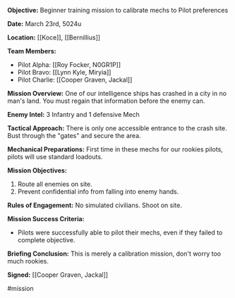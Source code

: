 **Objective:** Beginner training mission to calibrate mechs to Pilot preferences

**Date:** March 23rd, 5024u

**Location:** [[Koce]], [[Bernillius]]

**Team Members:**
- Pilot Alpha: [[Roy Focker, N0GR1P]]
- Pilot Bravo: [[Lynn Kyle, Miryia]]
- Pilot Charlie: [[Cooper Graven, Jackal]]

**Mission Overview:** One of our intelligence ships has crashed in a city in no man's land. You must regain that information before the enemy can.

**Enemy Intel:** 3 Infantry and 1 defensive Mech

**Tactical Approach:** There is only one accessible entrance to the crash site. Bust through the "gates" and secure the area.

**Mechanical Preparations:** First time in these mechs for our rookies pilots, pilots will use standard loadouts.

**Mission Objectives:**
1. Route all enemies on site.
2. Prevent confidential info from falling into enemy hands.

**Rules of Engagement:** No simulated civilians. Shoot on site.

**Mission Success Criteria:**
- Pilots were successfully able to pilot their mechs, even if they failed to complete objective.

**Briefing Conclusion:** This is merely a calibration mission, don't worry too much rookies.

**Signed:** [[Cooper Graven, Jackal]]

#mission
